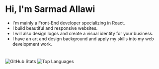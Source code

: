 # Hi, I'm Sarmad Allawi
- I'm mainly a Front-End developer specializing in React.
- I build beautiful and responsive websites.
- I will also design logos and create a visual identity for your business.
- I have an art and design background and apply my skills into my web development work.

#
![GitHub Stats](https://github-readme-stats.vercel.app/api?username=jimmetrix&show_icons=true&theme=)
![Top Languages](https://github-readme-stats.vercel.app/api/top-langs/?username=jimmetrix&layout=compact&theme=)
